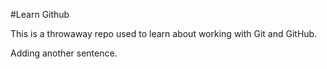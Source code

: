 #Learn Github

This is a throwaway repo used to learn about working with Git and GitHub.

Adding another sentence.
